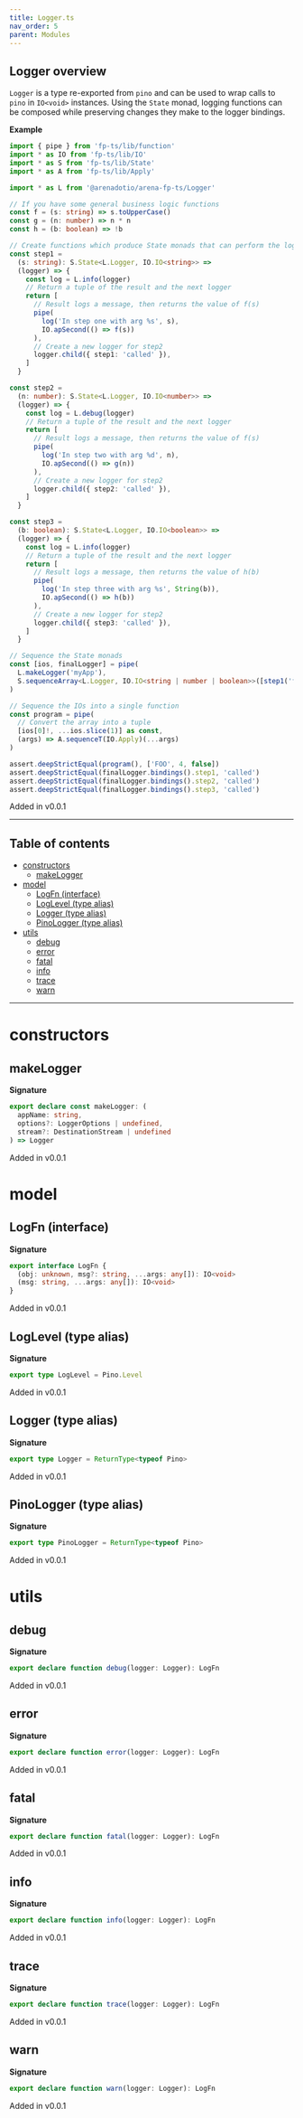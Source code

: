 ```yaml
---
title: Logger.ts
nav_order: 5
parent: Modules
---
```


## Logger overview

`Logger` is a type re-exported from `pino` and can be used to wrap calls to
`pino` in `IO<void>` instances. Using the `State` monad, logging functions
can be composed while preserving changes they make to the logger bindings.

**Example**

```ts
import { pipe } from 'fp-ts/lib/function'
import * as IO from 'fp-ts/lib/IO'
import * as S from 'fp-ts/lib/State'
import * as A from 'fp-ts/lib/Apply'

import * as L from '@arenadotio/arena-fp-ts/Logger'

// If you have some general business logic functions
const f = (s: string) => s.toUpperCase()
const g = (n: number) => n * n
const h = (b: boolean) => !b

// Create functions which produce State monads that can perform the logging
const step1 =
  (s: string): S.State<L.Logger, IO.IO<string>> =>
  (logger) => {
    const log = L.info(logger)
    // Return a tuple of the result and the next logger
    return [
      // Result logs a message, then returns the value of f(s)
      pipe(
        log('In step one with arg %s', s),
        IO.apSecond(() => f(s))
      ),
      // Create a new logger for step2
      logger.child({ step1: 'called' }),
    ]
  }

const step2 =
  (n: number): S.State<L.Logger, IO.IO<number>> =>
  (logger) => {
    const log = L.debug(logger)
    // Return a tuple of the result and the next logger
    return [
      // Result logs a message, then returns the value of f(s)
      pipe(
        log('In step two with arg %d', n),
        IO.apSecond(() => g(n))
      ),
      // Create a new logger for step2
      logger.child({ step2: 'called' }),
    ]
  }

const step3 =
  (b: boolean): S.State<L.Logger, IO.IO<boolean>> =>
  (logger) => {
    const log = L.info(logger)
    // Return a tuple of the result and the next logger
    return [
      // Result logs a message, then returns the value of h(b)
      pipe(
        log('In step three with arg %s', String(b)),
        IO.apSecond(() => h(b))
      ),
      // Create a new logger for step2
      logger.child({ step3: 'called' }),
    ]
  }

// Sequence the State monads
const [ios, finalLogger] = pipe(
  L.makeLogger('myApp'),
  S.sequenceArray<L.Logger, IO.IO<string | number | boolean>>([step1('foo'), step2(2), step3(true)])
)

// Sequence the IOs into a single function
const program = pipe(
  // Convert the array into a tuple
  [ios[0]!, ...ios.slice(1)] as const,
  (args) => A.sequenceT(IO.Apply)(...args)
)

assert.deepStrictEqual(program(), ['FOO', 4, false])
assert.deepStrictEqual(finalLogger.bindings().step1, 'called')
assert.deepStrictEqual(finalLogger.bindings().step2, 'called')
assert.deepStrictEqual(finalLogger.bindings().step3, 'called')
```

Added in v0.0.1

---

<h2 class="text-delta">Table of contents</h2>

- [constructors](#constructors)
  - [makeLogger](#makelogger)
- [model](#model)
  - [LogFn (interface)](#logfn-interface)
  - [LogLevel (type alias)](#loglevel-type-alias)
  - [Logger (type alias)](#logger-type-alias)
  - [PinoLogger (type alias)](#pinologger-type-alias)
- [utils](#utils)
  - [debug](#debug)
  - [error](#error)
  - [fatal](#fatal)
  - [info](#info)
  - [trace](#trace)
  - [warn](#warn)

---

# constructors

## makeLogger

**Signature**

```ts
export declare const makeLogger: (
  appName: string,
  options?: LoggerOptions | undefined,
  stream?: DestinationStream | undefined
) => Logger
```

Added in v0.0.1

# model

## LogFn (interface)

**Signature**

```ts
export interface LogFn {
  (obj: unknown, msg?: string, ...args: any[]): IO<void>
  (msg: string, ...args: any[]): IO<void>
}
```

Added in v0.0.1

## LogLevel (type alias)

**Signature**

```ts
export type LogLevel = Pino.Level
```

Added in v0.0.1

## Logger (type alias)

**Signature**

```ts
export type Logger = ReturnType<typeof Pino>
```

Added in v0.0.1

## PinoLogger (type alias)

**Signature**

```ts
export type PinoLogger = ReturnType<typeof Pino>
```

Added in v0.0.1

# utils

## debug

**Signature**

```ts
export declare function debug(logger: Logger): LogFn
```

Added in v0.0.1

## error

**Signature**

```ts
export declare function error(logger: Logger): LogFn
```

Added in v0.0.1

## fatal

**Signature**

```ts
export declare function fatal(logger: Logger): LogFn
```

Added in v0.0.1

## info

**Signature**

```ts
export declare function info(logger: Logger): LogFn
```

Added in v0.0.1

## trace

**Signature**

```ts
export declare function trace(logger: Logger): LogFn
```

Added in v0.0.1

## warn

**Signature**

```ts
export declare function warn(logger: Logger): LogFn
```

Added in v0.0.1
